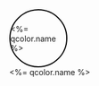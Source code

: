<div 
  class="color-circle" 
  style="background-color: <%= qcolor.value %>; border: 2px solid black; 
         width: 100px; height: 100px; border-radius: 50%; 
         display: flex; justify-content: center; align-items: center;"
>
  <%= qcolor.name %>
</div>

<div id="qcolor_<%= qcolor.id %>" 
     class="color-circle" 
     data-id="<%= qcolor.id %>" 
     style="background-color: <%= qcolor.value %>;">
  <%= qcolor.name %>
</div>


